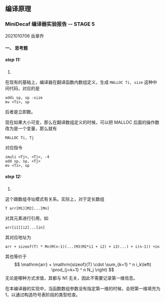 ## **编译原理**

### MiniDecaf 编译器实验报告 -- STAGE 5

2021010706 岳章乔

#### 一、 思考题

##### step 11:

1.

在现有的基础上，编译器在翻译函数内数组定义，生成 `MALLOC Ti, size` 这种中间代码，对应的是

```
addi sp, sp -size
mv <Ti>, sp
```

后者是立即数。

现在如果大小可变，那么在翻译数组定义的时候，可以把 MALLOC 后面的操作数改为是一个变量，那么就有

```
MALLOC Ti, Tj
```

对应指令

```
imuli <Tj>, <Tj>, -4
add sp, sp, <Tj>
mv <Ti>, sp
```

##### step 12:

1.

这个跟数组寻址模式有关系。实际上，对于定长数组

```
T arr[M1][M2]...[Mn]
```

对其元素进行引用，如

```
arr[i1][i2]...[in]
```

其对应地址为

```
arr + sizeof(T) * Mn(M(n-1)(...(M3(M2*i1 + i2) + i3)...) + i(n-1)) +in
```

其也等价于
$$
\mathrm{arr} + \mathrm{sizeof}(T) \cdot \sum_{k=1} ^ n i_k\left( \prod_{j=k+1} ^ n N_j \right)
$$
无论是哪种方式求值，其都与 N1 无关，因此不需要记录第一维信息。

在本编译器的实现中，当函数数组参数没有指定第一维的时候，会把第一维填充为 1，以通过构造符号表阶段的类型检查。